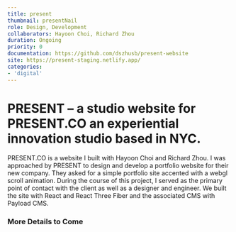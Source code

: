 ```yaml
---
title: present
thumbnail: presentNail
role: Design, Development
collaborators: Hayoon Choi, Richard Zhou
duration: Ongoing
priority: 0
documentation: https://github.com/dszhusb/present-website
site: https://present-staging.netlify.app/
categories:
- 'digital'
---
```


<script>
    import ImageGrid from '$lib/components/article/ImageGrid.svelte'
    import HeroImage from '$lib/components/article/HeroImage.svelte'
    import YoutubeEmbed from '$lib/components/article/YoutubeEmbed.svelte'

    const p = 'present/'
    const hero = p + 'landing'
    const process1 = [p + "v1", p + "v2", p + "v3", p + "v4"]
    const hero2 = p + 'asts'
    const shellProcess = [p + 'shellOrg', p + 'processing']
    const hero3 = p + 'portfolioBanner'
</script>

# PRESENT – a studio website for PRESENT.CO an experiential innovation studio based in NYC.

PRESENT.CO is a website I built with Hayoon Choi and Richard Zhou. I was approached by PRESENT to design and develop a portfolio website for their new company. They asked for a simple portfolio site accented with a webgl scroll animation. During the course of this project, I served as the primary point of contact with the client as well as a designer and engineer. We built the site with React and React Three Fiber and the associated CMS with Payload CMS.

### More Details to Come
